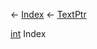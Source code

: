 ← [Index](Api-Index) ← [TextPtr](VRage.Game.ModAPI.Ingame.Utilities.TextPtr)

[int](System.Int32) Index

